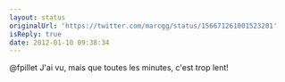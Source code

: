 ```yaml
---
layout: status
originalUrl: 'https://twitter.com/marcgg/status/156671261001523201'
isReply: true
date: 2012-01-10 09:38:34
---
```


@fpillet J'ai vu, mais que toutes les minutes, c'est trop lent!
